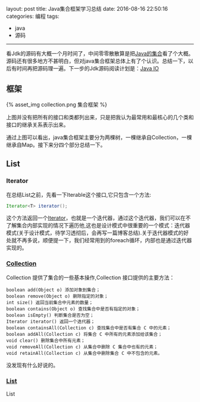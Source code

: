 layout: post
title: Java集合框架学习总结
date: 2016-08-16 22:50:16
categories: 编程 
tags: 
- java
- 源码
---

看Jdk的源码有大概一个月时间了，中间零零散散算是把[Java的集合](https://docs.oracle.com/javase/7/docs/technotes/guides/collections/index.html)看了个大概。源码还有很多地方不甚明白，但对java集合框架总体上有了个认识。总结一下，以后有时间再把源码理一遍。下一步的Jdk源码阅读计划是：[Java IO](https://docs.oracle.com/javase/7/docs/api/java/io/package-summary.html#package_description)

## 框架

{% asset_img collection.png 集合框架 %}

上图并没有把所有的接口和类都列出来，只是把我认为最常用和最核心的几个类和接口的继承关系表示出来。

通过上图可以看出，java集合框架主要分为两棵树，一棵继承自Collection，一棵继承自Map。接下来分四个部分总结一下。

<!-- more -->

## List

### Iterator

在总结List之前，先看一下Iterable这个接口,它只包含一个方法:

```java
Iterator<T> iterator();
```

这个方法返回一个[Iterator](https://docs.oracle.com/javase/8/docs/api/java/util/Iterator.html)，也就是一个迭代器，通过这个迭代器，我们可以在不了解集合内部实现的情况下遍历他,这也是设计模式中很重要的一个模式：迭代器模式(关于设计模式，待学习透彻后，会再写一篇博客总结).关于迭代器模式的好处就不再多说，顺便提一下，我们经常用到的foreach循环，内部也是通过迭代器实现的。

### [Collection](https://docs.oracle.com/javase/8/docs/api/java/util/Collection.html)

Collection 提供了集合的一些基本操作,Collection 接口提供的主要方法：

```
boolean add(Object o) 添加对象到集合；
boolean remove(Object o) 删除指定的对象；
int size() 返回当前集合中元素的数量；
boolean contains(Object o) 查找集合中是否有指定的对象；
boolean isEmpty() 判断集合是否为空；
Iterator iterator() 返回一个迭代器；
boolean containsAll(Collection c) 查找集合中是否有集合 C 中的元素；
boolean addAll(Collection c) 将集合 C 中所有的元素添加给该集合；
void clear() 删除集合中所有元素；
void removeAll(Collection c) 从集合中删除 C 集合中也有的元素；
void retainAll(Collection c) 从集合中删除集合 C 中不包含的元素。
```
没发现有什么好说的。

### [List](https://docs.oracle.com/javase/8/docs/api/java/util/List.html)

List



